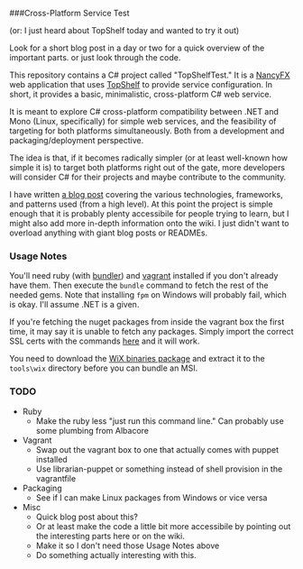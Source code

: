 ###Cross-Platform Service Test

(or: I just heard about TopShelf today and wanted to try it out)

Look for a short blog post in a day or two for a quick overview of the important parts. or just look through the code. 

This repository contains a C# project called "TopShelfTest." It is a [NancyFX](http://nancyfx.org/) web application that uses [TopShelf](http://topshelf-project.com/) to provide service configuration. In short, it provides a basic, minimalistic, cross-platform C# web service.

It is meant to explore C# cross-platform compatibility between .NET and Mono (Linux, specifically) for simple web services, and the feasibility of targeting for both platforms simultaneously. Both from a development and packaging/deployment perspective.

The idea is that, if it becomes radically simpler (or at least well-known how simple it is) to target both platforms right out of the gate, more developers will consider C# for their projects and maybe contribute to the community.

I have written [a blog post](http://blog.normmaclennan.com/cross-platform-web-services-in-c-with-nancyfx-and-topshelf/) covering the various technologies, frameworks, and patterns used (from a high level). At this point the project is simple enough that it is probably plenty accessibile for people trying to learn, but I might also add more in-depth information onto the wiki. I just didn't want to overload anything with giant blog posts or READMEs.

### Usage Notes

You'll need ruby (with [bundler](http://bundler.io/)) and [vagrant](http://www.vagrantup.com/) installed if you don't already have them. Then execute the `bundle` command to fetch the rest of the needed gems. Note that installing `fpm` on Windows will probably fail, which is okay. I'll assume .NET is a given.

If you're fetching the nuget packages from inside the vagrant box the first time, it may say it is unable to fetch any packages. Simply import the correct SSL certs with the commands [here](http://stackoverflow.com/a/16589218) and it will work.

You need to download the [WiX binaries package](http://wix.codeplex.com/releases/view/115492) and extract it to the `tools\wix` directory before you can bundle an MSI.

### TODO

* Ruby
    * Make the ruby less "just run this command line." Can probably use some plumbing from Albacore
* Vagrant
	* Swap out the vagrant box to one that actually comes with puppet installed
	* Use librarian-puppet or something instead of shell provision in the vagrantfile
* Packaging
	* See if I can make Linux packages from Windows or vice versa
* Misc
	* Quick blog post about this? 
	* Or at least make the code a little bit more accessibile by pointing out the interesting parts here or on the wiki.
	* Make it so I don't need those Usage Notes above
	* Do something actually interesting with this.
